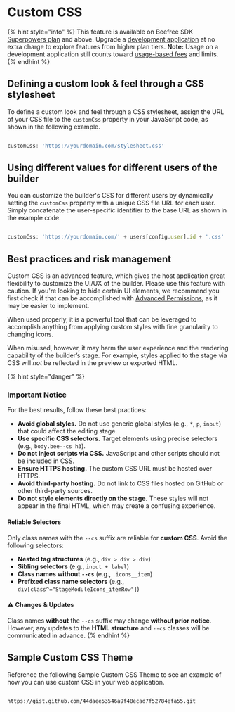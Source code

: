 # Custom CSS

{% hint style="info" %}
This feature is available on Beefree SDK [Superpowers plan](https://dam.beefree.io/pluginpricing) and above. Upgrade a [development application](../../../getting-started/readme/development-applications.md) at no extra charge to explore features from higher plan tiers. **Note:** Usage on a development application still counts toward [usage-based fees](https://devportal.beefree.io/hc/en-us/articles/4403095825042-Usage-based-fees) and limits.
{% endhint %}

## Defining a custom look & feel through a CSS stylesheet <a href="#defining-a-custom-look-feel-through-a-css-stylesheet" id="defining-a-custom-look-feel-through-a-css-stylesheet"></a>

To define a custom look and feel through a CSS stylesheet, assign the URL of your CSS file to the `customCss` property in your JavaScript code, as shown in the following example.

```javascript

customCss: 'https://yourdomain.com/stylesheet.css'

```

## Using different values for different users of the builder <a href="#using-different-values-for-different-users-of-the-editor" id="using-different-values-for-different-users-of-the-editor"></a>

You can customize the builder's CSS for different users by dynamically setting the `customCss` property with a unique CSS file URL for each user. Simply concatenate the user-specific identifier to the base URL as shown in the example code.

```javascript

customCss: 'https://yourdomain.com/' + users[config.user].id + '.css'

```

## Best practices and risk management <a href="#best-practices-and-risk-management" id="best-practices-and-risk-management"></a>

Custom CSS is an advanced feature, which gives the host application great flexibility to customize the UI/UX of the builder. Please use this feature with caution. If you're looking to hide certain UI elements, we recommend you first check if that can be accomplished with [Advanced Permissions](../../advanced-options/advanced-permissions.md), as it may be easier to implement.

When used properly, it is a powerful tool that can be leveraged to accomplish anything from applying custom styles with fine granularity to changing icons.

When misused, however, it may harm the user experience and the rendering capability of the builder’s stage. For example, styles applied to the stage via CSS will _not_ be reflected in the preview or exported HTML.

{% hint style="danger" %}
### Important Notice

For the best results, follow these best practices:

* **Avoid global styles.** Do not use generic global styles (e.g., `*`, `p`, `input`) that could affect the editing stage.
* **Use specific CSS selectors.** Target elements using precise selectors (e.g., `body.bee--cs h3`).
* **Do not inject scripts via CSS.** JavaScript and other scripts should not be included in CSS.
* **Ensure HTTPS hosting.** The custom CSS URL must be hosted over HTTPS.
* **Avoid third-party hosting.** Do not link to CSS files hosted on GitHub or other third-party sources.
* **Do not style elements directly on the stage.** These styles will not appear in the final HTML, which may create a confusing experience.

#### Reliable Selectors

Only class names with the `--cs` suffix are reliable for **custom CSS**. Avoid the following selectors:

* **Nested tag structures** (e.g., `div > div > div`)
* **Sibling selectors** (e.g., `input + label`)
* **Class names without `--cs`** (e.g., `.icons__item`)
* **Prefixed class name selectors** (e.g., `div[class^="StageModuleIcons_itemRow"]`)

#### :warning: Changes & Updates

Class names **without** the `--cs` suffix may change **without prior notice**. However, any updates to the **HTML structure** and `--cs` classes will be communicated in advance.
{% endhint %}

## Sample Custom CSS Theme <a href="#sample-custom-css-theme" id="sample-custom-css-theme"></a>

Reference the following Sample Custom CSS Theme to see an example of how you can use custom CSS in your web application.

```url

https://gist.github.com/44daee53546a9f48ecad7f52784efa55.git

```
